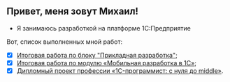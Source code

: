 ## Привет, меня зовут Михаил!
- Я занимаюсь разработкой на платформе 1С:Предприятие

Вот, список выполненных мной работ:
- [x] [Итоговая работа по блоку "Прикладная разработка"]();
- [x] [Итоговая работа по модулю «Мобильная разработка в 1С»]();
- [x] [Дипломный проект профессии «1C-программист: с нуля до middle»](https://github.com/TumanovMikhail/fonecmid-diplom).
